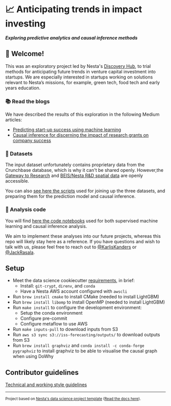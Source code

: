 #  :chart_with_upwards_trend: Anticipating trends in impact investing

**_Exploring predictive analytics and causal inference methods_**

## :wave: Welcome!

This was an exploratory project led by Nesta's [Discovery Hub](https://www.nesta.org.uk/project/discovery-hub/), to trial methods for anticipating future trends in venture capital investment into startups. We are especially interested in startups working on solutions relevant to Nesta’s missions, for example, green tech, food tech and early years education.

### :books: Read the blogs
We have described the results of this exploration in the following Medium articles:
- [Predicting start-up success using machine learning](https://medium.com/discovery-at-nesta/predicting-start-up-success-using-machine-learning-f3f53871bd22)
- [Causal inference for discerning the impact of research grants on company success](https://medium.com/discovery-at-nesta/causal-inference-634fe782e00c)


### :floppy_disk: Datasets
The input dataset unfortunately contains proprietary data from the Crunchbase database, which is why it can't be shared openly. However,the [Gateway to Research](https://gtr.ukri.org/) and [BEIS/Nesta R&D spatial data](https://access-research-development-spatial-data.beis.gov.uk/) are openly accessible.

You can also [see here the scripts](https://github.com/nestauk/innovation_sweet_spots/tree/dev/innovation_sweet_spots/pipeline/pilot/investment_predictions) used for joining up the three datasets, and preparing them for the prediction model and causal inference.

### :hammer: Analysis code

You will find [here the code notebooks](https://github.com/nestauk/iss_forecasting/tree/dev/iss_forecasting/analysis/company_level) used for both supervised machine learning and causal inference analysis.

We aim to implement these analyses into our future projects, whereas this repo will likely stay here as a reference. If you have questions and wish to talk with us, please feel free to reach out to [@KarlisKanders](https://twitter.com/kanderskarlis) or [@JackRasala](https://twitter.com/JackRasala).

## Setup

- Meet the data science cookiecutter [requirements](http://nestauk.github.io/ds-cookiecutter/quickstart), in brief:
  - Install: `git-crypt`, `direnv`, and `conda`
  - Have a Nesta AWS account configured with `awscli`
- Run `brew install cmake` to install CMake (needed to install LightGBM)
- Run `brew install libomp` to install OpenMP (needed to install LightGBM)
- Run `make install` to configure the development environment:
  - Setup the conda environment
  - Configure pre-commit
  - Configure metaflow to use AWS
- Run `make inputs-pull` to download inputs from S3
- Run `aws s3 sync s3://iss-forecasting/outputs/` to download outputs from S3
- Run `brew install graphviz` and `conda install -c conda-forge pygraphviz`
  to install graphviz to be able to visualise the causal graph when using DoWhy

## Contributor guidelines

[Technical and working style guidelines](https://github.com/nestauk/ds-cookiecutter/blob/master/GUIDELINES.md)

---

<small><p>Project based on <a target="_blank" href="https://github.com/nestauk/ds-cookiecutter">Nesta's data science project template</a>
(<a href="http://nestauk.github.io/ds-cookiecutter">Read the docs here</a>).
</small>
